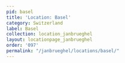 ```yaml
---
pid: basel
title: 'Location: Basel'
category: Switzerland
label: Basel
collection: location_janbrueghel
layout: locationpage_janbrueghel
order: '097'
permalink: "/janbrueghel/locations/basel/"
---
```

